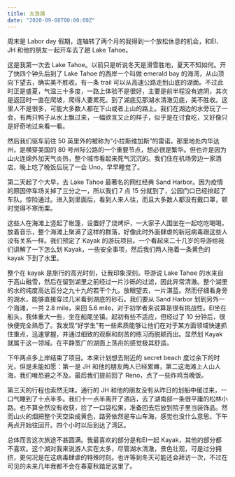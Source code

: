 ```yaml
---
title: 太浩湖
date: "2020-09-08T00:00:00Z"
---
```


周末是 Labor day 假期，连轴转了两个月的我得到一个放松休息的机会，和El、JH 和他的朋友一起开车去了趟 Lake Tahoe。

这是我第一次去 Lake Tahoe。以前只是听说冬天是滑雪胜地，夏天不知如何。开了快四个钟头后到了 Lake Tahoe 的西岸一个叫做 emerald bay 的海湾，从山顶向下望去，确实美不胜收。有一条 trail 可以从高速公路走到山底的湖面。不过此时正是盛夏，气温三十多度，一路上体验不是很好，主要是前半程没有遮阴，其次是返回时一直在爬坡，爬得人要累死。到了湖底见那湖水清澈见底，美不胜收。这里人不是很多，可能大多数人都在下山或者上山的路上。我们在湖边的水旁玩了一会，有两只鸭子从水上飘过来，一幅欲言又止的样子，似乎是在讨食吃，又好像只是好奇地过来看一看。

然后我们驱车前往 50 英里外的被称为“小拉斯维加斯”的雷诺。那里地处内华达州，是横穿美国的 80 号州际公路的一个重要节点，想必很是繁华。但也许是因为山火连绵外加天气炎热，整个城市看起来死气沉沉的。我们住在机场旁边一家酒店，晚上吃了晚饭后玩了一会 Uno，早早睡觉了。

第二天起了个大早，去 Lake Tahoe 最著名的网红经典 Sand Harbor。因为疫情的原因停车场关掉了三分之一，所以我们 7 点 15 分就到了，公园门口已经排起了车队。惊险通过。进入到里面后，看到人来人往，而且大多数人都没有戴口罩，顿时觉得不寒而栗。

这些人在海滩上竖起了帐篷，设置好了烧烤炉，一大家子人围坐在一起吃吃喝喝，放着音乐，整个海滩上聚满了这样的群落，好像此时外面肆虐的新冠病毒跟这些人没有关系一样。我们预定了 Kayak 的游玩项目。一个看起来二十几岁的导游给我们讲解了一下怎么划 Kayak，一些安全事项，然后我们两人拖着一条黄色的 kayak 下到了水里。

整个在 kayak 是旅行的高光时刻，让我印象深刻。导游说 Lake Tahoe 的水来自于高山融雪，然后在留到湖里之前经过一片沙砾的过滤，因此异常清澈。整个湖里的水的纯度高达百分之九十九的若干个九。放眼望去，一片湛蓝。然而仔细看身旁的湖水，能够直接穿过几米看到湖底的砂石。我们要从 Sand Harbor 划到另外一个海滩，一共 2.8 mile，来回 5.6 mile，对于初学者来说算是很有挑战性。El坐在船头，我体重大一些，坐在船尾坐镇。起初有些不适应，但经过了 10 分钟后，很快便完全熟悉了。我发现“好学生”有一些素质能够让他们在对于某方面领域快速抓住重点，迅速掌握，并通过细致的观察和刻苦的练习而脱颖而出。显然划 Kayak 就属于这一领域。在平静宽广的湖面上荡舟的感觉极其舒适。

下午两点多上岸结束了项目。本来计划想去附近的 secret beach 度过余下的时光，但是未能如愿：第一是 JH 和他的朋友两人已经累瘫，第二这海滩上人山人海，我们唯恐避之不及。最后我们提前回了 Reno，点了一些炸鸡当晚饭。

第三天的行程也索然无味。通行的 JH 和他的朋友没有从昨日的划船中缓过来，一口气睡到了十点半多。我们十一点半离开了酒店，去了湖南部一条很平庸的松林小路。也不算全然没有收获，捡了一口袋松果，准备回去后放到院子里当装饰品。然而山火的烟把整个天空染成黄色，路旁依然是车山车海，感觉也没什么意思。下午两点开始往回开。四个小时以后到达了湾区。

总体而言这次旅途不甚圆满。我最喜欢的部分是和El一起 Kayak，其他的部分都不喜欢。这个湖对我来说游人实在太多，尽管湖水清澈，景色壮观，可是过分拥挤，更何况是在这病毒肆虐的特殊时刻。也许等到冬天可能还会拜访一次，不过在可见的未来几年我都不会在春夏秋踏足这里了。
